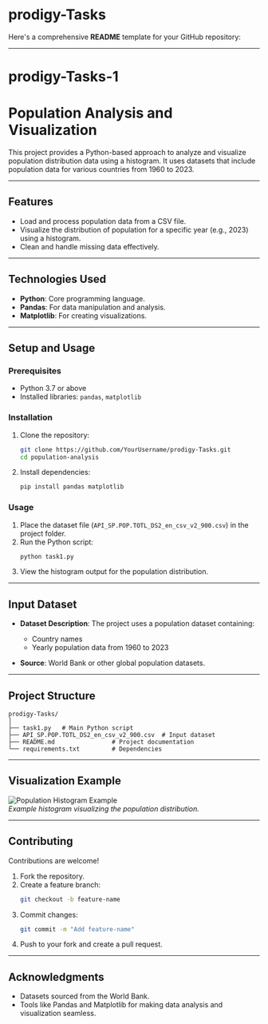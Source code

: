 # prodigy-Tasks
Here's a comprehensive **README** template for your GitHub repository:

---
# prodigy-Tasks-1
# **Population Analysis and Visualization**

This project provides a Python-based approach to analyze and visualize population distribution data using a histogram. It uses datasets that include population data for various countries from 1960 to 2023.

---

## **Features**
- Load and process population data from a CSV file.
- Visualize the distribution of population for a specific year (e.g., 2023) using a histogram.
- Clean and handle missing data effectively.

---

## **Technologies Used**
- **Python**: Core programming language.
- **Pandas**: For data manipulation and analysis.
- **Matplotlib**: For creating visualizations.

---

## **Setup and Usage**

### **Prerequisites**
- Python 3.7 or above
- Installed libraries: `pandas`, `matplotlib`

### **Installation**
1. Clone the repository:
   ```bash
   git clone https://github.com/YourUsername/prodigy-Tasks.git
   cd population-analysis
   ```
2. Install dependencies:
   ```bash
   pip install pandas matplotlib
   ```

### **Usage**
1. Place the dataset file (`API_SP.POP.TOTL_DS2_en_csv_v2_900.csv`) in the project folder.
2. Run the Python script:
   ```bash
   python task1.py
   ```
3. View the histogram output for the population distribution.

---

## **Input Dataset**
- **Dataset Description**:
  The project uses a population dataset containing:
  - Country names
  - Yearly population data from 1960 to 2023

- **Source**:
  World Bank or other global population datasets.

---

## **Project Structure**
```
prodigy-Tasks/
│
├── task1.py   # Main Python script
├── API_SP.POP.TOTL_DS2_en_csv_v2_900.csv  # Input dataset
├── README.md                # Project documentation
└── requirements.txt         # Dependencies
```

---

## **Visualization Example**
![Population Histogram Example](https://via.placeholder.com/800x400)  
*Example histogram visualizing the population distribution.*

---

## **Contributing**
Contributions are welcome!  
1. Fork the repository.
2. Create a feature branch:
   ```bash
   git checkout -b feature-name
   ```
3. Commit changes:
   ```bash
   git commit -m "Add feature-name"
   ```
4. Push to your fork and create a pull request.

---


## **Acknowledgments**
- Datasets sourced from the World Bank.
- Tools like Pandas and Matplotlib for making data analysis and visualization seamless.
